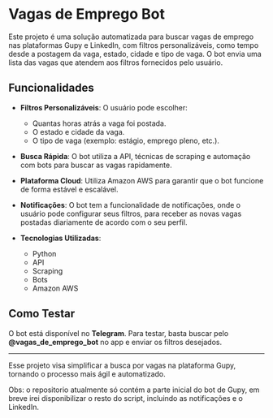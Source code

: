 # Vagas de Emprego Bot

Este projeto é uma solução automatizada para buscar vagas de emprego nas plataformas Gupy e LinkedIn, com filtros personalizáveis, como tempo desde a postagem da vaga, estado, cidade e tipo de vaga. O bot envia uma lista das vagas que atendem aos filtros fornecidos pelo usuário.

## Funcionalidades

- **Filtros Personalizáveis**: O usuário pode escolher:
  - Quantas horas atrás a vaga foi postada.
  - O estado e cidade da vaga.
  - O tipo de vaga (exemplo: estágio, emprego pleno, etc.).

- **Busca Rápida**: O bot utiliza a API, técnicas de scraping e automação com bots para buscar as vagas rapidamente.

- **Plataforma Cloud**: Utiliza Amazon AWS para garantir que o bot funcione de forma estável e escalável.

- **Notificações**: O bot tem a funcionalidade de notificações, onde o usuário pode configurar seus filtros, para receber as novas vagas postadas diariamente de acordo com o seu perfil.

- **Tecnologias Utilizadas**:
  - Python
  - API
  - Scraping
  - Bots
  - Amazon AWS

## Como Testar

O bot está disponível no **Telegram**. Para testar, basta buscar pelo **@vagas_de_emprego_bot** no app e enviar os filtros desejados.

---

Esse projeto visa simplificar a busca por vagas na plataforma Gupy, tornando o processo mais ágil e automatizado.

Obs: o repositorio atualmente só contém a parte inicial do bot de Gupy, em breve irei disponibilizar o resto do script, incluindo as notificações e o LinkedIn.
